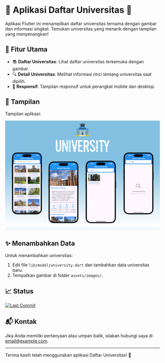 # 🌟 Aplikasi Daftar Universitas 🌟

Aplikasi Flutter ini menampilkan daftar universitas ternama dengan gambar dan informasi singkat. Temukan universitas yang menarik dengan tampilan yang menyenangkan!

## 🚀 Fitur Utama

- 📚 **Daftar Universitas**: Lihat daftar universitas terkemuka dengan gambar.
- 🔍 **Detail Universitas**: Melihat informasi rinci tentang universitas saat dipilih.
- 🔄 **Responsif**: Tampilan responsif untuk perangkat mobile dan desktop.

## 📸 Tampilan

Tampilan aplikasi:

![Screenshot](assets/images/University.png)

## ✨ Menambahkan Data

Untuk menambahkan universitas:

1. Edit file `lib/model/university.dart` dan tambahkan data universitas baru.
2. Tempatkan gambar di folder `assets/images/`.

## 📈 Status

[![Last Commit](https://img.shields.io/github/last-commit/alezunazikri/FamousUniversityApp)](https://github.com/alezunazikri/FamousUniversityApp/commits/main)

## 📬 Kontak

Jika Anda memiliki pertanyaan atau umpan balik, silakan hubungi saya di [email@example.com](mailto:pohanzikri2@gmail.com).

---

Terima kasih telah menggunakan aplikasi Daftar Universitas! 🌟
